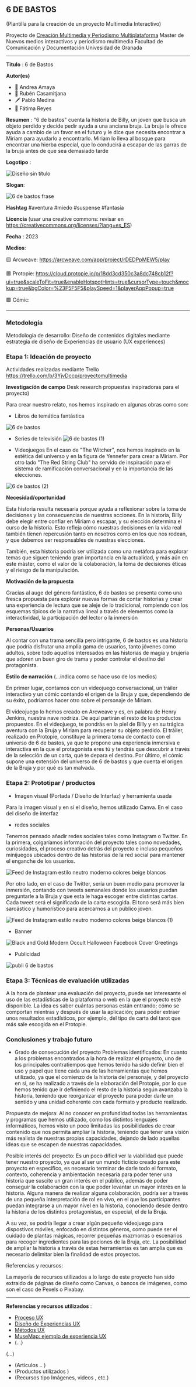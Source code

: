 ## 6 DE BASTOS

(Plantilla para la creación de un proyecto Multimedia Interactivo)

Proyecto de [Creación Multimedia y Periodismo Multiplataforma](https://github.com/mgea/PeriodismoMultimedia)
Master de Nuevos medios interactivos y periodismo multimedia
Facultad de Comunicación y Documentación
Univesidad de Granada  

----

**Titulo** : 6 de Bastos

**Autor(es)** 

* 👑 Andrea Amaya
* 💃 Rubén Casamitjana
* 🗡️ Pablo Medina 
* 🔮 Fátima Reyes

**Resumen** : "6 de bastos" cuenta la historia de Billy, un joven que busca un objeto perdido y decide pedir ayuda a una anciana bruja. La bruja le ofrece ayuda a cambio de un favor en el futuro y le dice que necesita encontrar a Miriam para ayudarlo a encontrarlo. Miriam lo lleva al bosque para encontrar una hierba especial, que lo conducirá a escapar de las garras de la bruja antes de que sea demasiado tarde

**Logotipo** :  

![Diseño sin título](https://user-images.githubusercontent.com/130590784/234327238-b92ac293-e2c0-4be0-bde9-151562acf14e.png)


**Slogan**:

![6 de bastos frase](https://user-images.githubusercontent.com/130590784/234329953-f85090a6-70c8-42e3-82d8-92dedde97437.png)


**Hashtag**  #aventura #miedo #suspense #fantasía

**Licencia**    (usar una creative commons: revisar en https://creativecommons.org/licenses/?lang=es_ES) 

**Fecha** : 2023

**Medios**:

🟨 Arcweave: https://arcweave.com/app/project/rDEDPpMEW5/play 

🟥 Protopie: https://cloud.protopie.io/p/18dd3cd350c3a8dc748cb12f?ui=true&scaleToFit=true&enableHotspotHints=true&cursorType=touch&mockup=true&bgColor=%23F5F5F5&playSpeed=1&playerAppPopup=true 

🟪 Cómic: 


--- 

### Metodología

Metodología de desarrollo: Diseño de contenidos digitales mediante estrategia de diseño de Experiencias de usuario (UX experiences) 

### Etapa 1: Ideación de proyecto 

Actividades realizadas mediante Trello https://trello.com/b/3YjvDccp/proyectomultimedia

**Investigación de campo**   Desk research propuestas inspiradoras para el proyecto) 

Para crear nuestro relato, nos hemos inspirado en algunas obras como son: 

* Libros de temática fantástica

![6 de bastos](https://user-images.githubusercontent.com/130590784/234328122-210cdd4a-a059-4ece-afbb-8912f1ae17be.png)


* Series de televisión 
![6 de bastos (1)](https://user-images.githubusercontent.com/130590784/234328206-85aa4cbf-7a30-452d-b6f3-1c5767fae43a.png)


* Videojuegos
En el caso de "The Witcher", nos hemos inspirado en la estética del universo y en la figura de Yennefer para crear a Miriam. Por otro lado "The Red String Club" ha servido de inspiración para el sistema de ramificación conversacional y en la importancia de las elecciones. 

![6 de bastos (2)](https://user-images.githubusercontent.com/130590784/234328273-f3a918ca-0ae6-461d-8b0b-0e7a05551d26.png)



**Necesidad/oportunidad** 

Esta historia resulta necesaria porque ayuda a reflexionar sobre la toma de decisiones y las consecuencias de nuestras acciones. En la historia, Billy debe elegir entre confiar en Miriam o escapar, y su elección determina el curso de la historia. Esto refleja cómo nuestras decisiones en la vida real también tienen repercusión tanto en nosotros como en los que nos rodean, y que debemos ser responsables de nuestras elecciones.

También, esta historia podría ser utilizada como una metáfora para explorar temas que siguen teniendo gran importancia en la actualidad, y más aún en este máster, como el valor de la colaboración, la toma de decisiones éticas y el riesgo de la manipulación.

**Motivación de la propuesta** 

Gracias al auge del género fantástico, 6 de bastos se presenta como una fresca propuesta para explorar nuevas formas de contar historias y crear una experiencia de lectura que se aleje de lo tradicional, rompiendo con los esquemas típicos de la narrativa lineal a través de elementos como la interactividad, la participación del lector o la inmersión

**Personas/Usuarios**  

Al contar con una trama sencilla pero intrigante, 6 de bastos es una historia que podría disfrutar una amplia gama de usuarios, tanto jóvenes como adultos, sobre todo aquellos interesados en las historias de magia y brujería que adoren un buen giro de trama y poder controlar el destino del protagonista. 

**Estilo de narración**  (...indica como se hace uso de los medios)  

En primer lugar, contamos con un videojuego conversacional, un tráiler interactivo y un cómic contando el origen de la Bruja y que, dependiendo de su éxito, podríamos hacer otro sobre el personaje de Miriam. 

El videojuego lo hemos creado en Arcweave y es, en palabra de Henry Jenkins, nuestra nave nodriza. De aquí partirán el resto de los productos propuestos. En el videojuego, te pondrás en la piel de Billy y en su trágica aventura con la Bruja y Miriam para recuperar su objeto perdido. 
El tráiler, realizado en Protopie, constituye la primera toma de contacto con el universo de 6 de bastos, ya que te propone una experiencia inmersiva e interactiva en la que el protagonista eres tú y tendrás que descubrir a través de la selección de un carta, qué te depara el destino. 
Por último, el cómic supone una extensión del universo de 6 de bastos y que cuenta el origen de la Bruja y por qué es tan malvada.


### Etapa 2: Prototipar / productos 

* Imagen visual (Portada / Diseño de Interfaz) y herramienta usada 

Para la imagen visual y en sí el diseño, hemos utilizado Canva. En el caso del diseño de interfaz 

* redes sociales 

Tenemos pensado añadir redes sociales tales como Instagram o Twitter. En la primera, colgaríamos información del proyecto tales como novedades, curiosidades, el proceso creativo detrás del proyecto e incluso pequeños minijuegos ubicados dentro de las historias de la red social para mantener el enganche de los usuarios. 

![Feed de Instagram estilo neutro moderno colores beige blancos](https://user-images.githubusercontent.com/130590784/234340650-25ffbaef-6121-489b-bfee-a560788fb13c.png)


Por otro lado, en el caso de Twitter, sería un buen medio para promover la inmersión, contando con tweets semanales donde los usuarios puedan preguntarle a la Bruja y que esta le haga escoger entre distintas cartas. Cada tweet será el significado de la carta escogida. El tono será más bien sarcástico y humorístico para acercarnos a un público joven. 

![Feed de Instagram estilo neutro moderno colores beige blancos (1)](https://user-images.githubusercontent.com/130590784/234347913-ffd204f4-2c0c-4959-90f6-675abab12cf3.png)


* Banner

![Black and Gold Modern Occult Halloween Facebook Cover Greetings](https://user-images.githubusercontent.com/130590784/234348224-b65e96c1-16b2-47b1-bfc5-f3fbd7cad47d.png)


* Publicidad

![publi 6 de bastos](https://user-images.githubusercontent.com/130590784/234352432-148a9c0d-8a0b-4fff-884d-9520c5c31c2a.png)


### Etapa 3: Técnicas de evaluación utilizadas

A la hora de plantear una evaluación del proyecto, puede ser interesante el uso de las estadísticas de la plataforma o web en la que el proyecto esté disponible. La idea es saber cuántas personas están entrando; cómo se comportan mientras y después de usar la aplicación; para poder extraer unos resultados estadísticos, por ejemplo, del tipo de carta del tarot que más sale escogida en el Protopie.

### Conclusiones y trabajo futuro


* Grado de consecución del proyecto 
Problemas identificados:
En cuanto a los problemas encontrados a la hora de realizar el proyecto, uno de los principales contratiempos que hemos tenido ha sido definir bien el uso y papel que 
tiene cada una de las herramientas que hemos utilizado, ya que el comienzo de la historia del personaje, y del proyecto en sí, se ha realizado a través de la 
elaboración del Protopie, por lo que hemos tenido que ir definiendo el resto de la historia según avanzaba la historia, teniendo que reorganizar el proyecto para poder 
darle un sentido y una unidad coherente con cada formato y producto realizado.

Propuesta de mejora:
Al no conocer en profundidad todas las herramientas y programas que hemos utilizado, como los distintos lenguajes informáticos, hemos visto un poco limitadas las 
posibilidades de crear contenido que nos permita ampliar la historia, teniendo que tener una visión más realista de nuestras propias capacidades, dejando de lado 
aquellas ideas que se escapen de nuestras capacidades. 

Posible interés del proyecto:
Es un poco díficil ver la viabilidad que puede tener nuestro proyecto, ya que al ser un mundo ficticio creado para este proyecto en específico, es necesario terminar 
de darle todo el formato, contexto, coherencia y ambientación necesaria para poder tener una historia que suscite un gran interés en el público, además de poder 
conseguir la colaboración con la que poder levantar un mayor interés en la historia. Alguna manera de realizar alguna colaboración, podría ser a través de una pequeña 
interpretación de rol en vivo, en el que los participantes puedan integrarse a un mayor nivel en la historia, conociendo desde dentro la historia de los distintos 
protagonistas, en especial, el de la Bruja. 

A su vez, se podría llegar a crear algún pequeño videojuego para dispostivos móviles, enfocado en distintos géneros, como puede ser el cuidado de plantas mágicas,
recorrer pequeñas mazmorras o escenarios para recoger ingredientes para las pociones de la Bruja, etc. La posibilidad de ampliar la historia a través de estas
herramientas es tan amplia que es necesario delimitar bien la finalidad de estos proyectos.


Referencias y recursos: 

La mayoría de recursos utilizados a lo largo de este proyecto han sido extraido de páginas de diseño como Canvas, o bancos de imágenes, como son el caso de Pexels o Pixabay. 


----

**Referencias y recursos utilizados** :

* [Proceso UX](https://uxmastery.com/resources/process/)
* [Diseño de Experiencias UX](http://www.nosolousabilidad.com/articulos/uxd.htm) 
* [Métodos UX](https://mgea.github.io/UX-DIU-Checklist/index.html) 
* [MuseMap: ejemplo de experiencia UX](https://blog.prototypr.io/musemap-street-art-app-ux-case-study-9bec6a99823b) 
* (...) 

(...)
* (Artículos ..  )
* (Productos utilizados ) 
* (Recursos tipo Imágenes, videos , etc.) 
